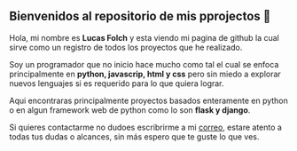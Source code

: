 ## Bienvenidos al repositorio de mis pprojectos 👋

<!--
**w4cha/w4cha** is a ✨ _special_ ✨ repository because its `README.md` (this file) appears on your GitHub profile.

Here are some ideas to get you started:

- 🔭 I’m currently working on ...
- 🌱 I’m currently learning ...
- 👯 I’m looking to collaborate on ...
- 🤔 I’m looking for help with ...
- 💬 Ask me about ...
- 📫 How to reach me: ...
- 😄 Pronouns: ...
- ⚡ Fun fact: ...
-->

Hola, mi nombre es **Lucas Folch** y esta viendo mi pagina de github la cual sirve como un registro de todos los
proyectos que he realizado.

Soy un programador que no inicio hace mucho como tal el cual se enfoca principalmente en **python, javascrip, html y css** pero sin miedo 
a explorar nuevos lenguajes si es requerido para lo que quiera lograr.

Aqui encontraras principalmente proyectos basados enteramente en python o en algun framework web de python como lo son **flask y django**.

Si quieres contactarme no dudoes escribrirme a mi [correo](folch.lucas@gmail.com), estare atento a todas tus dudas o alcances, sin más espero que 
te guste lo que ves.
